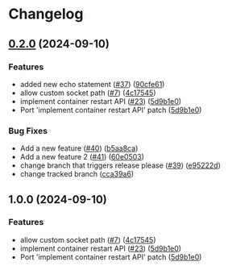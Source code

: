 # Changelog

## [0.2.0](https://github.com/coderbirju/finch-daemon/compare/v0.1.0...v0.2.0) (2024-09-10)


### Features

* added new echo statement ([#37](https://github.com/coderbirju/finch-daemon/issues/37)) ([90cfe61](https://github.com/coderbirju/finch-daemon/commit/90cfe61832e807f85634ebb5d9b68777ea288515))
* allow custom socket path ([#7](https://github.com/coderbirju/finch-daemon/issues/7)) ([4c17545](https://github.com/coderbirju/finch-daemon/commit/4c1754576d5beb3bd6b12e36893a588b2bb95825))
* implement container restart API ([#23](https://github.com/coderbirju/finch-daemon/issues/23)) ([5d9b1e0](https://github.com/coderbirju/finch-daemon/commit/5d9b1e0f4e1565fd374b0f0941f373a094dc749c))
* Port 'implement container restart API' patch ([5d9b1e0](https://github.com/coderbirju/finch-daemon/commit/5d9b1e0f4e1565fd374b0f0941f373a094dc749c))


### Bug Fixes

* Add a new feature ([#40](https://github.com/coderbirju/finch-daemon/issues/40)) ([b5aa8ca](https://github.com/coderbirju/finch-daemon/commit/b5aa8ca3111cd52bd7bbe64c0f69310b9c8029b0))
* Add a new feature 2 ([#41](https://github.com/coderbirju/finch-daemon/issues/41)) ([60e0503](https://github.com/coderbirju/finch-daemon/commit/60e05033886344d26db7c3c8bc62c5cb118175ca))
* change branch that triggers release please ([#39](https://github.com/coderbirju/finch-daemon/issues/39)) ([e95222d](https://github.com/coderbirju/finch-daemon/commit/e95222d08b3d23dcc2f34501a831a432b8de3059))
* change tracked branch ([cca39a6](https://github.com/coderbirju/finch-daemon/commit/cca39a6310589bc6b6f560bbf5069033a209269c))

## 1.0.0 (2024-09-10)


### Features

* allow custom socket path ([#7](https://github.com/coderbirju/finch-daemon/issues/7)) ([4c17545](https://github.com/coderbirju/finch-daemon/commit/4c1754576d5beb3bd6b12e36893a588b2bb95825))
* implement container restart API ([#23](https://github.com/coderbirju/finch-daemon/issues/23)) ([5d9b1e0](https://github.com/coderbirju/finch-daemon/commit/5d9b1e0f4e1565fd374b0f0941f373a094dc749c))
* Port 'implement container restart API' patch ([5d9b1e0](https://github.com/coderbirju/finch-daemon/commit/5d9b1e0f4e1565fd374b0f0941f373a094dc749c))
